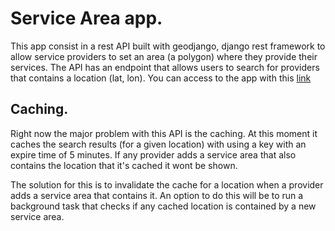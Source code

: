 # Service Area app.
This app consist in a rest API built with geodjango, django rest
framework to allow service providers to set an area (a polygon) where
they provide their services. The API has an endpoint that allows users
to search for providers that contains a location (lat, lon). You can 
access to the app with this 
[link](http://ec2-52-14-176-161.us-east-2.compute.amazonaws.com/)

## Caching.
Right now the major problem with this API is the caching. At this moment
it caches the search results (for a given location) with using a key
with an expire time of 5 minutes. If any provider adds a service area
that also contains the location that it's cached it wont be shown.

The solution for this is to invalidate the cache for a location when a
provider adds a service area that contains it. An option to do this will
be to run a background task that checks if any cached location is
contained by a new service area.
